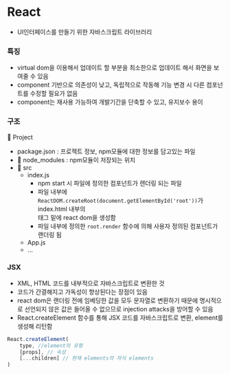 # React
- UI인터페이스를 만들기 위한 자바스크립트 라이브러리

### 특징
- virtual dom을 이용해서 업데이트 할 부분을 최소한으로 업데이트 해서 화면을 보여줄 수 있음
- component 기반으로 의존성이 낮고, 독립적으로 작동해 기능 변경 시 다른 컴포넌트를 수정할 필요가 없음
- component는 재사용 가능하여 개발기간을 단축할 수 있고, 유지보수 용이

### 구조
:file_folder: Project
- package.json : 프로젝트 정보, npm모듈에 대한 정보를 담고있는 파일
- :file_folder: node_modules : npm모듈이 저장되는 위치
- :file_folder: src
    - index.js 
        - npm start 시 파일에 정의한 컴포넌트가 렌더링 되는 파일 
        - 파일 내부에 ```ReactDOM.createRoot(document.getElementById('root'))```가 index.html 내부의 <div> 태그 밑에 react dom을 생성함
        - 파일 내부에 정의한 ```root.render``` 함수에 의해 사용자 정의된 컴포넌트가 랜더링 됨
    - App.js 
    - ...

### JSX
- XML, HTML 코드를 내부적으로 자바스크립트로 변환한 것
- 코드가 간결해지고 가독성이 향상된다는 장점이 있음
- react dom은 랜더링 전에 임베딩한 값을 모두 문자열로 변환하기 때문에 명시적으로 선언되지 않은 값은 들어올 수 없으므로 injection attacks을 방어할 수 있음
- React.createElement 함수를 통해 JSX 코드를 자바스크립트로 변환, element를 생성해 리턴함
```javascript
React.createElement(
    type, //element의 유형
    [props], // 속성
    [...children] // 현재 elements의 자식 elements
)
```
